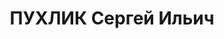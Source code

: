 ---
title: ПУХЛИК Сергей Ильич
description: "1904 р., с. Івча Літинського р-ну Вінницької обл., українець, із бідняків,\
  \ освіта вища. Проживав у м. Полтава. Викладач військово-політичного училища. \n\
  \  Заарештований 27 серпня 1937 р. Засуджений Верховним Судом СРСР 4 січня 1938\
  \ р. за ст.ст. 54-8, 54-11 КК УРСР до розстрілу з конфіскацією майна. Вирок виконано\
  \ 5 січня 1938 р. у м. Харків. \n  Реабілітований Верховним Судом СРСР 22 жовтня\
  \ 1957 р."
---